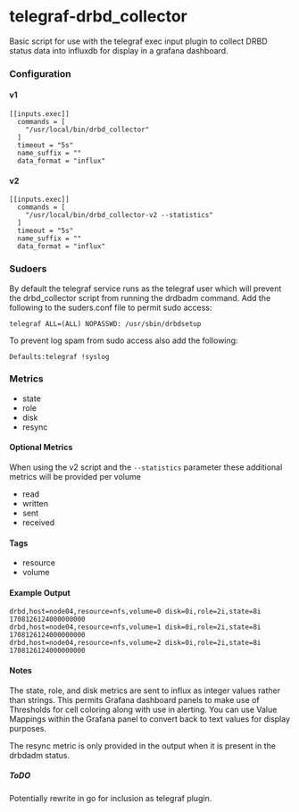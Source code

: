 # telegraf-drbd_collector
Basic script for use with the telegraf exec input plugin to collect DRBD status data into influxdb for display in a grafana dashboard.

### Configuration
#### v1
```
[[inputs.exec]]
  commands = [
    "/usr/local/bin/drbd_collector"
  ]
  timeout = "5s"
  name_suffix = ""
  data_format = "influx"
```
#### v2
```
[[inputs.exec]]
  commands = [
    "/usr/local/bin/drbd_collector-v2 --statistics"
  ]
  timeout = "5s"
  name_suffix = ""
  data_format = "influx"
```

### Sudoers
By default the telegraf service runs as the telegraf user which will prevent the drbd_collector script from running the drdbadm command.
Add the following to the suders.conf file to permit sudo access:

```telegraf ALL=(ALL) NOPASSWD: /usr/sbin/drbdsetup```

To prevent log spam from sudo access also add the following:

```Defaults:telegraf !syslog```

### Metrics
- state
- role
- disk
- resync

#### Optional Metrics
When using the v2 script and the ```--statistics``` parameter these additional metrics will be provided per volume
- read
- written
- sent
- received

#### Tags
- resource
- volume

#### Example Output
```
drbd,host=node04,resource=nfs,volume=0 disk=0i,role=2i,state=8i 1708126124000000000
drbd,host=node04,resource=nfs,volume=1 disk=0i,role=2i,state=8i 1708126124000000000
drbd,host=node04,resource=nfs,volume=2 disk=0i,role=2i,state=8i 1708126124000000000
```

#### Notes
The state, role, and disk metrics are sent to influx as integer values rather than strings. This permits Grafana dashboard panels
to make use of Thresholds for cell coloring along with use in alerting. You can use Value Mappings within the Grafana panel to
convert back to text values for display purposes.

The resync metric is only provided in the output when it is present in the drbdadm status.

##### ToDO
Potentially rewrite in go for inclusion as telegraf plugin.
